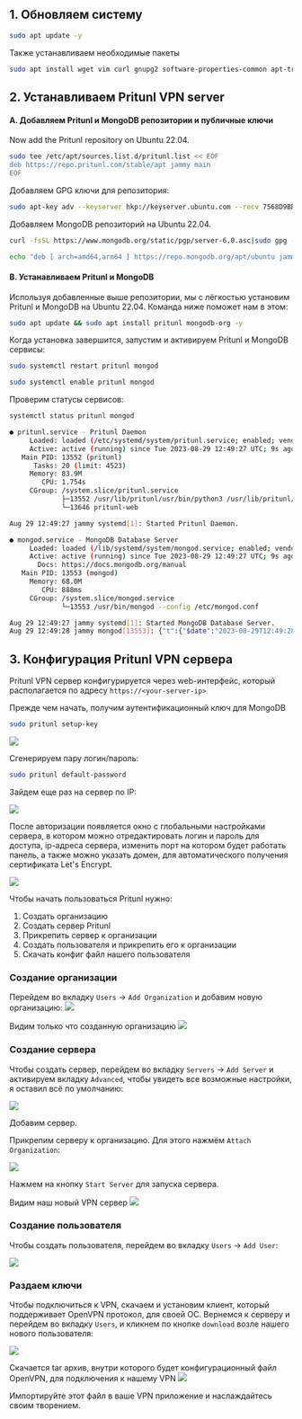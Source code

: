 ## 1. Обновляем систему

```sh
sudo apt update -y
```

Также устанавливаем необходимые пакеты

```sh
sudo apt install wget vim curl gnupg2 software-properties-common apt-transport-https ca-certificates lsb-release -y
```

## 2. Устанавливаем Pritunl VPN server
#### A. Добавляем Pritunl и MongoDB репозитории и публичные ключи

Now add the Pritunl repository on Ubuntu 22.04.

```sh
sudo tee /etc/apt/sources.list.d/pritunl.list << EOF
deb https://repo.pritunl.com/stable/apt jammy main
EOF
```

Добавляем GPG ключи для репозитория:

```sh
sudo apt-key adv --keyserver hkp://keyserver.ubuntu.com --recv 7568D9BB55FF9E5287D586017AE645C0CF8E292A
```

Добавляем MongoDB репозиторий на Ubuntu 22.04.

```sh
curl -fsSL https://www.mongodb.org/static/pgp/server-6.0.asc|sudo gpg --dearmor -o /etc/apt/trusted.gpg.d/mongodb-6.gpg
```
```sh
echo "deb [ arch=amd64,arm64 ] https://repo.mongodb.org/apt/ubuntu jammy/mongodb-org/6.0 multiverse" | sudo tee /etc/apt/sources.list.d/mongodb-org-6.0.list
```

#### B. Устанавливаем Pritunl и MongoDB

Используя добавленные выше репозитории, мы с лёгкостью установим Pritunl и MongoDB на Ubuntu 22.04. Команда ниже поможет нам в этом:

```sh
sudo apt update && sudo apt install pritunl mongodb-org -y
```

Когда установка завершится, запустим и активируем Pritunl и MongoDB сервисы:

```sh
sudo systemctl restart pritunl mongod
```
```sh
sudo systemctl enable pritunl mongod
```

Проверим статусы сервисов:

```sh
systemctl status pritunl mongod
```
```sh
● pritunl.service - Pritunl Daemon
     Loaded: loaded (/etc/systemd/system/pritunl.service; enabled; vendor preset: enabled)
     Active: active (running) since Tue 2023-08-29 12:49:27 UTC; 9s ago
   Main PID: 13552 (pritunl)
      Tasks: 20 (limit: 4523)
     Memory: 83.9M
        CPU: 1.754s
     CGroup: /system.slice/pritunl.service
             ├─13552 /usr/lib/pritunl/usr/bin/python3 /usr/lib/pritunl/usr/bin/pritunl start
             └─13646 pritunl-web

Aug 29 12:49:27 jammy systemd[1]: Started Pritunl Daemon.

● mongod.service - MongoDB Database Server
     Loaded: loaded (/lib/systemd/system/mongod.service; enabled; vendor preset: enabled)
     Active: active (running) since Tue 2023-08-29 12:49:27 UTC; 9s ago
       Docs: https://docs.mongodb.org/manual
   Main PID: 13553 (mongod)
     Memory: 68.0M
        CPU: 888ms
     CGroup: /system.slice/mongod.service
             └─13553 /usr/bin/mongod --config /etc/mongod.conf

Aug 29 12:49:27 jammy systemd[1]: Started MongoDB Database Server.
Aug 29 12:49:28 jammy mongod[13553]: {"t":{"$date":"2023-08-29T12:49:28.002Z"},"s":"I",  "c":"CONTROL",  "id":7484500, "ctx":"-","msg":"Environment variable MONGODB_CONFIG_OVERRIDE_NOFORK == 1, ove>
```
## 3. Конфигурация Pritunl VPN сервера

Pritunl VPN сервер конфигурируется через web-интерфейс, который располагается по адресу `https://<your-server-ip>`

Прежде чем начать, получим аутентификационный ключ для MongoDB

```sh
sudo pritunl setup-key
```

![](src/1.png)

Сгенерируем пару логин/пароль:

```sh
sudo pritunl default-password
```

Зайдем еще раз на сервер по IP:

![](src/2.png)

После авторизации появляется окно с глобальными настройками сервера, в котором можно отредактировать логин и пароль для доступа, ip-адреса сервера, изменить порт на котором будет работать панель, а также можно указать домен, для автоматического получения сертификата Let's Encrypt.

![](src/3.png)

Чтобы начать пользоваться Pritunl нужно:
1. Создать организацию
2. Создать сервер Pritunl
3. Прикрепить сервер к организации
4. Создать пользователя и прикрепить его к организации
5. Скачать конфиг файл нашего пользователя

### Создание организации

Перейдем во вкладку `Users` → `Add Organization` и добавим новую организацию:
![](src/4.png)

Видим только что созданную организацию
![](src/8.png)

### Создание сервера

Чтобы создать сервер, перейдем во вкладку `Servers` → `Add Server` и активируем вкладку `Advanced`, чтобы увидеть все возможные настройки, я оставил всё по умолчанию:

![](src/5.png)

Добавим сервер.

Прикрепим серверу к организацию. Для этого нажмём `Attach Organization`:

![](src/6.png)

Нажмем на кнопку `Start Server` для запуска сервера.

Видим наш новый VPN сервер
![](src/9.png)

### Создание пользователя

Чтобы создать пользователя, перейдем во вкладку `Users` → `Add User`:

![](src/7.png)

### Раздаем ключи

Чтобы подключиться к VPN, скачаем и установим клиент, который поддерживает OpenVPN протокол, для своей ОС. Вернемся к серверу и перейдем во вкладку `Users`, и кликнем по кнопке `download` возле нашего нового пользователя:

![](src/11.png)

Скачается tar архив, внутри которого будет конфигурационный файл OpenVPN, для подключения к нашему VPN
![](src/12.png)

Импортируйте этот файл в ваше VPN приложение и наслаждайтесь своим творением.
